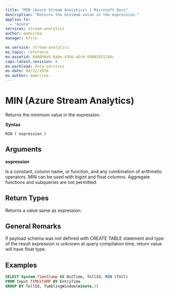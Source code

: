 ```yaml
---
title: "MIN (Azure Stream Analytics) | Microsoft Docs"
description: "Returns the minimum value in the expression."
applies_to: 
  - "Azure"
services: stream-analytics
author: mamccrea
manager: kfile

ms.service: stream-analytics
ms.topic: reference
ms.assetid: 0480d0eb-babe-4356-a5c0-93001b51744c
caps.latest.revision: 6
ms.workload: data-services
ms.date: 04/22/2016
ms.author: mamccrea
---
```

# MIN (Azure Stream Analytics)
  Returns the minimum value in the expression.  
  
 **Syntax**  
  
```  
MIN ( expression )  
```  
  
## Arguments  
 **expression**  
  
 Is a constant, column name, or function, and any combination of arithmetic operators. MIN can be used with bigint and float columns. Aggregate functions and subqueries are not permitted.  
  
## Return Types  
 Returns a value same as expression.  
  
## General Remarks  
 If payload schema was not defined with CREATE TABLE statement and type of the result expression is unknown at query compilation time, return value will have float type.  
  
## Examples  
  
```SQL  
SELECT System.TimeStamp AS OutTime, TollId, MIN (Toll)   
FROM Input TIMESTAMP BY EntryTime  
GROUP BY TollId, TumblingWindow(minute,3)  
  
```  
  
  
